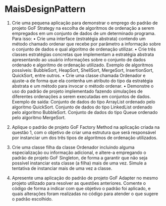 # MaisDesignPattern
1) Crie uma pequena aplicação para demonstrar o emprego do padrão de projeto GoF Strategy na 
escolha de algoritmos de ordenação a serem empregados em um conjunto de dados de um determinado 
programa. 
Para isso:
• Crie uma interface (estratégia abstrata) contendo um método chamado ordenar que recebe por 
parâmetro a informação sobre o conjunto de dados e qual algoritmo de ordenação utilizar.
• Crie três classes estratégias concretas que implementam a estratégia abstrata apresentando ao 
usuário informações sobre o conjunto de dados ordenado e algoritmo de ordenação utilizado. 
Exemplo de algoritmos possíveis: BubbleSort, HeapSort, ShellSort, MergeSort, InsertionSort, 
QuickSort, entre outros.
• Crie uma classe chamada Ordenador e ajuste-a de forma que ela contenha um atributo do tipo da 
estratégia abstrata e um método para invocar o método ordenar.
• Demonstre o uso do padrão de projeto implementado fazendo simulações de diferentes
ordenações a serem executadas em conjuntos de dados.
Exemplo de saída:
Conjunto de dados do tipo ArrayList ordenado pelo algoritmo QuickSort.
Conjunto de dados do tipo LinkedList ordenado pelo algoritmo BubbleSort.
Conjunto de dados do tipo Queue ordenado pelo algoritmo MergeSort.
2) Aplique o padrão de projeto GoF Factory Method na aplicação criada na questão 1, com o objetivo de 
criar uma estrutura que será responsável por instanciar um dos três tipos de algoritmos de ordenação 
utilizados. 
3) Crie uma classe filha da classe Ordenador incluindo alguma especialização ou informação adicional, e 
altere-a empregando o padrão de projeto GoF Singleton, de forma a garantir que não seja possível
instanciar esta classe (a filha) mais de uma vez. Simule a tentativa de instanciar mais de uma vez a classe.

4) Apresente uma aplicação do padrão de projeto GoF Adapter no mesmo projeto utilizado para resolver 
as questões anteriores. Comente o código de forma a indicar com que objetivo o padrão foi aplicado, e 
quais alterações foram realizadas no código para atender o que sugere o padrão escolhido. 
